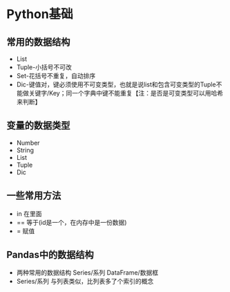 # Python基础

## 常用的数据结构 
- List 
- Tuple-小括号不可改 
- Set-花括号不重复，自动排序 
- Dic-键值对，键必须使用不可变类型，也就是说list和包含可变类型的Tuple不能做关键字/Key；同一个字典中键不能重复【注：是否是可变类型可以用哈希来判断】 

## 变量的数据类型 
- Number 
- String 
- List 
- Tuple 
- Dic

## 一些常用方法
- in  在里面
- ==  等于(id是一个，在内存中是一份数据)
- =  赋值


## Pandas中的数据结构
- 两种常用的数据结构 Series/系列 DataFrame/数据框
- Series/系列 与列表类似，比列表多了个索引的概念